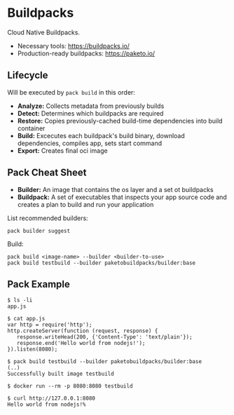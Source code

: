 # Buildpacks

Cloud Native Buildpacks.

- Necessary tools: https://buildpacks.io/
- Production-ready buildpacks: https://paketo.io/

## Lifecycle

Will be executed by `pack build` in this order:

- **Analyze:** Collects metadata from previously builds
- **Detect:** Determines which buildpacks are required
- **Restore:** Copies previously-cached build-time dependencies into build container
- **Build:** Excecutes each buildpack's build binary, download dependencies, compiles app, sets start command
- **Export:** Creates final oci image

## Pack Cheat Sheet

- **Builder:** An image that contains the os layer and a set ot buildpacks
- **Buildpack:** A set of executables that inspects your app source code and creates a plan to build and run your application

List recommended builders:

```shell
pack builder suggest
```

Build:

```shell
pack build <image-name> --builder <builder-to-use>
pack build testbuild --builder paketobuildpacks/builder:base
```

## Pack Example

```shell
$ ls -li
app.js

$ cat app.js 
var http = require('http');
http.createServer(function (request, response) {
   response.writeHead(200, {'Content-Type': 'text/plain'});
   response.end('Hello world from nodejs!');
}).listen(8080);

$ pack build testbuild --builder paketobuildpacks/builder:base
(..)
Successfully built image testbuild

$ docker run --rm -p 8080:8080 testbuild

$ curl http://127.0.0.1:8080
Hello world from nodejs!%
```
